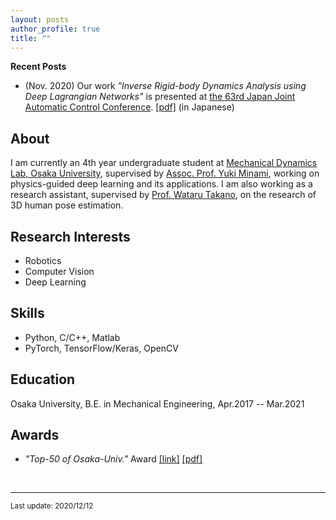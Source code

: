 ```yaml
---
layout: posts
author_profile: true
title: ""
---
```


**Recent Posts**  
  - (Nov. 2020) Our work *"Inverse Rigid-body Dynamics Analysis using Deep Lagrangian Networks"* is presented at [the 63rd Japan Joint Automatic Control Conference](https://www.sice.jp/rengo63/). [[pdf]](/pdf/2G1-2.pdf) (in Japanese)


## About
  I am currently an 4th year undergraduate student at [Mechanical Dynamics Lab, Osaka University](https://ishikawa-lab.sakura.ne.jp/), supervised by [Assoc. Prof. Yuki Minami](https://y373.sakura.ne.jp/minami/en/), working on physics-guided deep learning and its applications. I am also working as a research assistant, supervised by [Prof. Wataru Takano](http://www-mmds.sigmath.es.osaka-u.ac.jp/faculty/personal/takano/), on the research of 3D human pose estimation.

## Research Interests
  - Robotics
  - Computer Vision
  - Deep Learning

## Skills
  - Python, C/C++, Matlab
  - PyTorch, TensorFlow/Keras, OpenCV

## Education
  Osaka University, B.E. in Mechanical Engineering, Apr.2017 -- Mar.2021

## Awards
  - *"Top-50 of Osaka-Univ."* Award [[link]](https://www.celas.osaka-u.ac.jp/top-50-of-osaka-univ/) [[pdf]](https://www.celas.osaka-u.ac.jp/wp-content/uploads/2019/01/h30_prize_recipients.pdf)

<br>

---
<sup>Last update: 2020/12/12